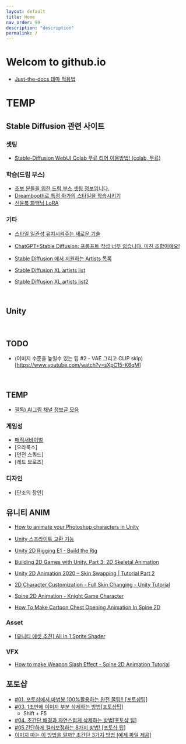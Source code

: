 ```yaml
---
layout: default
title: Home
nav_order: 99
description: "description"
permalink: /
---
```


# Welcom to github.io

* [Just-the-docs 테마 적용법](https://100sang.net/292)

# TEMP

## Stable Diffusion 관련 사이트

### 셋팅
* [Stable-Diffusion WebUI Colab 무료 티어 이용방법! (colab, 무료)](https://www.youtube.com/watch?v=C8uEhp822BI)


### 학습(드립 부스)
* [초보 분들을 위한 드림 부스 셋팅 정보입니다.](https://www.clien.net/service/board/cm_aigurim/17996081)
* [Dreambooth로 특정 화가의 스타일을 학습시키기](https://www.clien.net/service/board/cm_aigurim/18000175)
* [신윤복 화백님 LoRA](https://www.clien.net/service/board/cm_aigurim/18004978)

### 기타
* [스타일 일관성 유지시켜주는 새로운 기술](https://www.clien.net/service/board/cm_aigurim/18467242?od=T31&po=2&category=0&groupCd=)
* [ChatGPT+Stable Diffusion: 프롬프트 작성 너무 쉽습니다. 미친 조합이에요!](https://www.youtube.com/watch?v=rQpaoCGpnGY)

* [Stable Diffusion 에서 지원하는 Artists 목록](https://prompts.co.kr/articles/3648?board_category=4)
* [Stable Diffusion XL artists list](https://stablediffusion.fr/artists)
* [Stable Diffusion XL artists list2](https://www.urania.ai/top-sd-artists)
<br>

## Unity

<br> 

## TODO
* (이미지 수준을 높일수 있는 팁 #2 - VAE 그리고 CLIP skip)[https://www.youtube.com/watch?v=sXpC15-K6qM]

<br>

## TEMP
* [필독) AI그림 채널 정보글 모음](https://arca.live/b/aiart/70255821?target=all&keyword=모바일+캐릭터&p=2)



### 게임성

* [매직서바이벌](https://nomoneygame.tistory.com/106)
* [오라룩스]
* [던전 스쿼드]
* [레드 브로즈]

### 디자인
* [단조의 장인]


## 유니티 ANIM
* [How to animate your Photoshop characters in Unity](https://www.youtube.com/watch?v=vLDK0eHwsho)
* [Unity 스프라이트 교환 기능](https://www.youtube.com/watch?v=wBGykdKd80w)

* [Unity 2D Rigging E1 - Build the Rig](https://www.youtube.com/watch?v=oxKstruadGc&list=PL2cNFQAw_ndxLtVGMDtbbNdWch4yIioBP&index=1)

* [Building 2D Games with Unity. Part 3: 2D Skeletal Animation](https://www.youtube.com/watch?v=eagChFn_BAE)

* [Unity 2D Animation 2020 – Skin Swapping | Tutorial Part 2](https://www.youtube.com/watch?v=hoKKFQ2PWMw)

* [2D Character Customization - Full Skin Changing - Unity Tutorial](https://www.youtube.com/watch?v=ZgCB4tifQ_c&list=RDCMUCLWdeb3R2U_htIdI3RqT5YA&index=2)
  
* [Spine 2D Animation - Knight Game Character](https://www.youtube.com/watch?v=q3URlLrI1KE)
  
* [How To Make Cartoon Chest Opening Animation In Spine 2D](https://www.youtube.com/watch?v=BOqaKeKOV-8)

### Asset
* [[유니티 에셋 추천] All In 1 Sprite Shader](https://dev-junwoo.tistory.com/133)

### VFX
* [How to make Weapon Slash Effect - Spine 2D Animation Tutorial](https://www.youtube.com/watch?v=8pKR9drPfQ0)


## 포토샵
* [#01. 포토샵에서 마법봉 100%활용하는 완전 꿀팁!! [포토샵팁]](https://www.youtube.com/watch?v=NYSofJsIYAw)
* [#03. 1초만에 이미지 부분 삭제하는 방법[포토샵팁]](https://www.youtube.com/watch?v=qN6-UAGoQgs)
    * Shift + F5
* [#04. 초간단 배경과 자연스럽게 삭제하는 방법[포토샵 팁]](https://www.youtube.com/watch?v=KCsw27MFEiA)
* [#05.간단하게 컬러보정하는 8가지 방법! [포토샵 팁]](https://www.youtube.com/watch?v=F3qVswEDG8w)
* [이미지 따는 이 방법을 알까? 초간단 3가지 방법 [예제 파일 제공]](https://www.youtube.com/watch?v=jHz1XaGPL1k)



